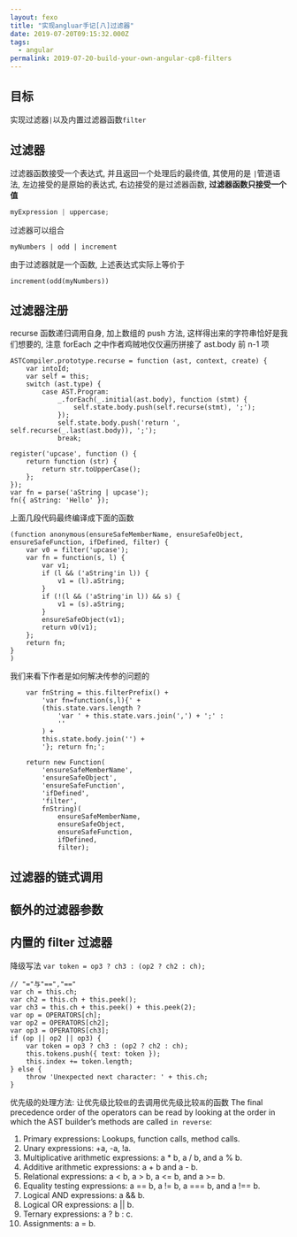 ```yaml
---
layout: fexo
title: "实现angluar手记[八]过滤器"
date: 2019-07-20T09:15:32.000Z
tags:
  - angular
permalink: 2019-07-20-build-your-own-angular-cp8-filters
---
```


## 目标

实现过滤器`|`以及内置过滤器函数`filter`

## 过滤器

过滤器函数接受一个表达式, 并且返回一个处理后的最终值, 其使用的是 `|`管道语法, 左边接受的是原始的表达式, 右边接受的是过滤器函数, **过滤器函数只接受一个值**

```javascript
myExpression | uppercase;
```

过滤器可以组合

```
myNumbers | odd | increment
```

由于过滤器就是一个函数, 上述表达式实际上等价于

```
increment(odd(myNumbers))
```

## 过滤器注册

recurse 函数递归调用自身, 加上数组的 push 方法, 这样得出来的字符串恰好是我们想要的, 注意 forEach 之中作者鸡贼地仅仅遍历拼接了 ast.body 前 n-1 项

```
ASTCompiler.prototype.recurse = function (ast, context, create) {
    var intoId;
    var self = this;
    switch (ast.type) {
        case AST.Program:
            _.forEach(_.initial(ast.body), function (stmt) {
                self.state.body.push(self.recurse(stmt), ';');
            });
            self.state.body.push('return ', self.recurse(_.last(ast.body)), ';');
            break;
```

```
register('upcase', function () {
    return function (str) {
        return str.toUpperCase();
    };
});
var fn = parse('aString | upcase');
fn({ aString: 'Hello' });
```

上面几段代码最终编译成下面的函数

```
(function anonymous(ensureSafeMemberName, ensureSafeObject, ensureSafeFunction, ifDefined, filter) {
    var v0 = filter('upcase');
    var fn = function(s, l) {
        var v1;
        if (l && ('aString'in l)) {
            v1 = (l).aString;
        }
        if (!(l && ('aString'in l)) && s) {
            v1 = (s).aString;
        }
        ensureSafeObject(v1);
        return v0(v1);
    };
    return fn;
}
)
```

我们来看下作者是如何解决传参的问题的

```
    var fnString = this.filterPrefix() +
        'var fn=function(s,l){' +
        (this.state.vars.length ?
            'var ' + this.state.vars.join(',') + ';' :
            ''
        ) +
        this.state.body.join('') +
        '}; return fn;';

    return new Function(
        'ensureSafeMemberName',
        'ensureSafeObject',
        'ensureSafeFunction',
        'ifDefined',
        'filter',
        fnString)(
            ensureSafeMemberName,
            ensureSafeObject,
            ensureSafeFunction,
            ifDefined,
            filter);
```

## 过滤器的链式调用

## 额外的过滤器参数

## 内置的 filter 过滤器

降级写法 `var token = op3 ? ch3 : (op2 ? ch2 : ch);`

```
// "="与"==","=="
var ch = this.ch;
var ch2 = this.ch + this.peek();
var ch3 = this.ch + this.peek() + this.peek(2);
var op = OPERATORS[ch];
var op2 = OPERATORS[ch2];
var op3 = OPERATORS[ch3];
if (op || op2 || op3) {
    var token = op3 ? ch3 : (op2 ? ch2 : ch);
    this.tokens.push({ text: token });
    this.index += token.length;
} else {
    throw 'Unexpected next character: ' + this.ch;
}
```

优先级的处理方法: 让优先级比较`低`的去调用优先级比较`高`的函数
The final precedence order of the operators can be read by looking at the order in which the AST builder’s methods are called `in reverse`:

1. Primary expressions: Lookups, function calls, method calls.
2. Unary expressions: +a, -a, !a.
3. Multiplicative arithmetic expressions: a \* b, a / b, and a % b.
4. Additive arithmetic expressions: a + b and a - b.
5. Relational expressions: a < b, a > b, a <= b, and a >= b.
6. Equality testing expressions: a == b, a != b, a === b, and a !== b.
7. Logical AND expressions: a && b.
8. Logical OR expressions: a || b.
9. Ternary expressions: a ? b : c.
10. Assignments: a = b.

